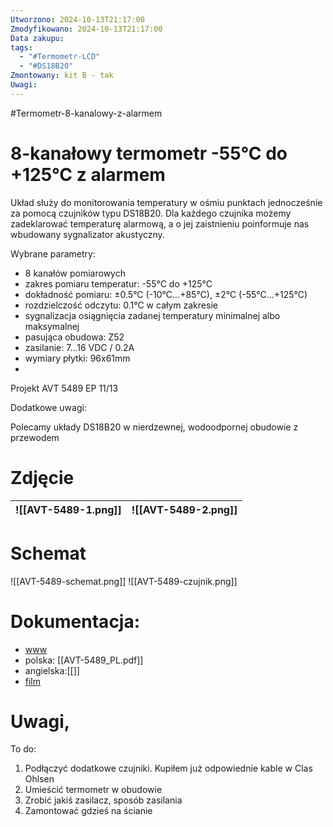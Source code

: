```yaml
---
Utworzono: 2024-10-13T21:17:00
Zmodyfikowano: 2024-10-13T21:17:00
Data zakupu: 
tags:
  - "#Termometr-LCD"
  - "#DS18B20"
Zmontowany: kit B - tak
Uwagi:
---
```

#Termometr-8-kanalowy-z-alarmem


#  8-kanałowy termometr -55°C do +125°C z alarmem

Układ służy do monitorowania temperatury w ośmiu punktach jednocześnie za pomocą czujników typu DS18B20. Dla każdego czujnika możemy zadeklarować temperaturę alarmową, a o jej zaistnieniu poinformuje nas wbudowany sygnalizator akustyczny.

Wybrane parametry:
- 8 kanałów pomiarowych
- zakres pomiaru temperatur: -55°C do +125°C
- dokładność pomiaru: ±0.5°C (-10°C...+85°C), ±2°C (-55°C...+125°C)
- rozdzielczość odczytu: 0.1°C w całym zakresie
- sygnalizacja osiągnięcia zadanej temperatury minimalnej albo maksymalnej
- pasująca obudowa: Z52
- zasilanie: 7...16 VDC / 0.2A
- wymiary płytki: 96x61mm
- 
Projekt AVT 5489 EP 11/13

Dodatkowe uwagi:

Polecamy układy DS18B20 w nierdzewnej, wodoodpornej obudowie z przewodem


# Zdjęcie

| ![[AVT-5489-1.png]] | ![[AVT-5489-2.png]] |
| ------------------- | ------------------- |

# Schemat

![[AVT-5489-schemat.png]]
![[AVT-5489-czujnik.png]]


#  Dokumentacja:
- [www](https://sklep.avt.pl/pl/products/8-kanalowy-termometr-55-c-do-125-c-z-alarmem-kit-avt5489-167637.html?query_id=9)
- polska: [[AVT-5489_PL.pdf]]
- angielska:[[]]
- [film](https://sklep.avt.pl/settings.php?getAttachmentp=22555_167637_bd1a88ef753a9436be50a2d10944500d)

# Uwagi,

To do:
1. Podłączyć dodatkowe czujniki. Kupiłem już odpowiednie kable w Clas Ohlsen
2. Umieścić termometr w obudowie
3. Zrobić jakiś zasilacz, sposób zasilania
4. Zamontować gdzieś na ścianie














